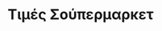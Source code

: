 ---
title: Τιμές Σούπερμαρκετ
slug: supermarket-prices-greece
embedded_url: https://app.powerbi.com/view?r=eyJrIjoiMDdlMTA0ZmMtOWM0MC00NzA0LThmYmItOWQ3YTU1OWUzNzAzIiwidCI6IjAzMTVmMTIzLTFlOGQtNDVhYi04N2M0LWNlZTljODA1NTE4OSIsImMiOjl9
description: Δείτε και συγκρίνετε τις τάσεις τιμών στα σούπερ μάρκετ σε όλη την Ελλάδα.
description_detailed: Χρησιμοποιώντας δεδομένα από την πλατφόρμα e-katanalotis, ο διαδραστικός πίνακας ελέγχου PowerBI παρέχει μια ολοκληρωμένη εικόνα των τάσεων τιμών για πάνω από 3.000 βασικά καταναλωτικά προϊόντα από μεγάλες αλυσίδες σούπερ μάρκετ σε όλη την Ελλάδα. Με εβδομαδιαίες ενημερώσεις, μπορείτε να παρακολουθείτε τις αλλαγές στις τιμές, να συγκρίνετε προϊόντα και να εντοπίζετε ευκαιρίες εξοικονόμησης. Ο πίνακας ελέγχου παρουσιάζει διαφανώς τις διακυμάνσεις τιμών, δίνοντας τη δυνατότητα στους καταναλωτές να λαμβάνουν ενημερωμένες αποφάσεις και να προγραμματίζουν τις αγορές τους με το χαμηλότερο δυνατό κόστος. Εξερευνήστε τις τάσεις σε βάθος και προσαρμόστε το καλάθι αγορών σας για μεγαλύτερη εξοικονόμηση.
image_path: assets/d1.jpg
update-frequency: <strong>Frequency of Report Updates:</strong> Weekly
---